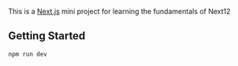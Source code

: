 This is a [Next.js](https://nextjs.org/) mini project for learning the fundamentals of Next12

## Getting Started

```
npm run dev
```
